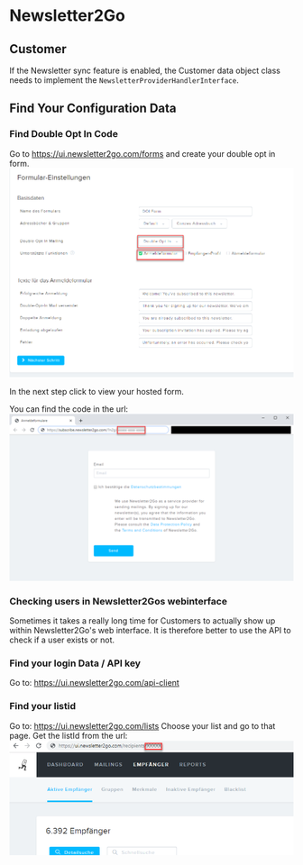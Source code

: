 # Newsletter2Go

## Customer
If the Newsletter sync feature is enabled, the Customer data object class needs to implement the `NewsletterProviderHandlerInterface`. 


## Find Your Configuration Data

### Find Double Opt In Code
Go to https://ui.newsletter2go.com/forms and create your double opt in form. ![nl2goform](../../img/newsletter2go/create-form-1.png)

In the next step click to view your hosted form.

You can find the code in the url: ![code](../../img/newsletter2go/create-form-2.png)

### Checking users in Newsletter2Gos webinterface
Sometimes it takes a really long time for Customers to actually show up within Newsletter2Go's web interface. It is therefore better to use the API to check if a user exists or not.

### Find your login Data / API key
Go to: https://ui.newsletter2go.com/api-client

### Find your listid
Go to: https://ui.newsletter2go.com/lists
Choose your list and go to that page.
Get the listId from the url:
![listId](../../img/newsletter2go/list-id-1.png)